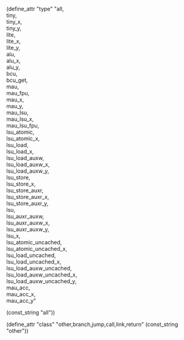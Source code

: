 (define_attr "type"
 "all,\
  tiny,\
  tiny_x,\
  tiny_y,\
  lite, \
  lite_x, \
  lite_y, \
  alu,\
  alu_x,\
  alu_y,\
  bcu,\
  bcu_get,\
  mau,\
  mau_fpu,\
  mau_x,\
  mau_y,\
  mau_lsu,\
  mau_lsu_x,\
  mau_lsu_fpu,\
  lsu_atomic,\
  lsu_atomic_x,\
  lsu_load,\
  lsu_load_x,\
  lsu_load_auxw,\
  lsu_load_auxw_x,\
  lsu_load_auxw_y,\
  lsu_store,\
  lsu_store_x,\
  lsu_store_auxr,\
  lsu_store_auxr_x,\
  lsu_store_auxr_y,\
  lsu,\
  lsu_auxr_auxw,\
  lsu_auxr_auxw_x,\
  lsu_auxr_auxw_y,\
  lsu_x, \
  lsu_atomic_uncached,\
  lsu_atomic_uncached_x,\
  lsu_load_uncached,\
  lsu_load_uncached_x,\
  lsu_load_auxw_uncached,\
  lsu_load_auxw_uncached_x,\
  lsu_load_auxw_uncached_y,\
  mau_acc, \
  mau_acc_x, \
  mau_acc_y"

  (const_string "all"))

(define_attr "class" "other,branch,jump,call,link,return" (const_string "other"))

